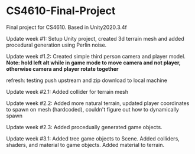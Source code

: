# CS4610-Final-Project
Final project for CS4610. Based in Unity2020.3.4f

Update week #1: Setup Unity project, created 3d terrain mesh and added procedural generation using Perlin noise.

Update week #1.2: Created simple third person camera and player model. **Note: hold left alt while in game mode to move camera and not player, otherwise
camera and player rotate together**

refresh: testing push upstream and zip download to local machine

Update week #2.1: Added collider for terrain mesh

Update week #2.2: Added more natural terrain, updated player coordinates to spawn on mesh (hardcoded), couldn't figure out how to dynamically spawn

Update week #2.3: Added procedually generated game objects.

Update week #3.1: Added tree game objects to Scene. Added colliders, shaders, and material to game objects. Added material to terrain.
